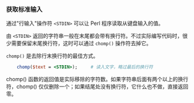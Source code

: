 

### 获取标准输入

通过"行输入"操作符 `<STDIN>` 可以让 Perl 程序读取从键盘输入的值。

由 `<STDIN>` 返回的字符串一般在末尾都会带有换行符。不过实际编写代码时，很少需要保留末尾换行符，这时可以通过 `chomp()` 操作符去掉它。

`chomp()` 是去除行末换行符的最佳方式。
```pl
    chomp($text = <STDIN>);     # 读入文字，略过最后的换行符
```

chomp() 函数的返回值是实际移除的字符数。如果字符串后面有两个以上的换行符，chomp() 仅仅删除一个；如果结尾处没有换行符，它什么也不做，直接返回零。